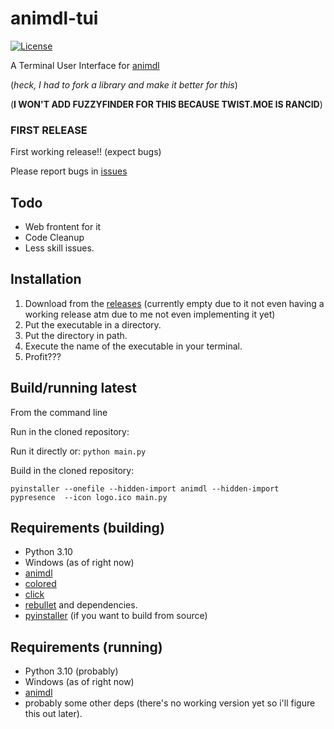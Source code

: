 # animdl-tui

[![License](https://img.shields.io/github/license/h4rldev/animdl-tui?style=flat-square)](https://github.com/H4rldev/animdl-tui/blob/main/LICENSE)

A Terminal User Interface for [animdl](https://github.com/justfoolingaround/animdl)

(_heck, I had to fork a library and make it better for this_)

(__I WON'T ADD FUZZYFINDER FOR THIS BECAUSE TWIST.MOE IS RANCID__)

### FIRST RELEASE

First working release!! (expect bugs)

Please report bugs in [issues](https://github.com/h4rldev/animdl-tui/issues)

## Todo

- Web frontent for it
- Code Cleanup
- Less skill issues.

## Installation

1. Download from the [releases](https://github.com/h4rldev/animdl-tui/releases) (currently empty due to it not even having a working release atm due to me not even implementing it yet)
2. Put the executable in a directory.
3. Put the directory in path.
4. Execute the name of the executable in your terminal.
5. Profit???

## Build/running latest

From the command line

Run in the cloned repository:

Run it directly or:
`python main.py`

Build in the cloned repository:

`pyinstaller --onefile --hidden-import animdl --hidden-import pypresence  --icon logo.ico main.py`

## Requirements (building)

- Python 3.10
- Windows (as of right now)
- [animdl](https://github.com/justfoolingaround/animdl)
- [colored](https://pypi.org/project/colored/)
- [click](https://pypi.org/project/click/)
- [rebullet](https://pypi.org/project/rebullet) and dependencies.
- [pyinstaller](https://pyinstaller.org/en/stable/) (if you want to build from source)

## Requirements (running)

- Python 3.10 (probably)
- Windows (as of right now)
- [animdl](https://github.com/justfoolingaround/animdl)
- probably some other deps (there's no working version yet so i'll figure this out later).
